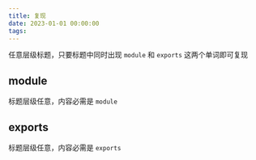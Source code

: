 ```yaml
---
title: 复现
date: 2023-01-01 00:00:00
tags:
---
```


任意层级标题，只要标题中同时出现 `module` 和 `exports` 这两个单词即可复现

## module

标题层级任意，内容必需是 `module`

## exports

标题层级任意，内容必需是 `exports`
